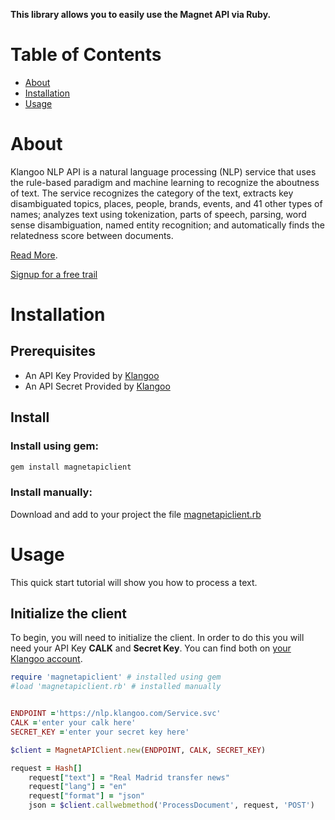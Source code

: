 **This library allows you to easily use the Magnet API via Ruby.**

# Table of Contents

* [About](#about)
* [Installation](#installation)
* [Usage](#usage)

<a name="about"></a>
# About

Klangoo NLP API is a natural language processing (NLP) service that uses the rule-based paradigm and machine learning to recognize the aboutness of text. The service recognizes the category of the text, extracts key disambiguated topics, places, people, brands, events, and 41 other types of names; analyzes text using tokenization, parts of speech, parsing, word sense disambiguation, named entity recognition; and automatically finds the relatedness score between documents.

[Read More](https://klangoosupport.zendesk.com/hc/en-us/categories/360000812171-Klangoo-Natural-Language-API).

[Signup for a free trail](https://connect.klangoo.com/pub/Signup/)

<a name="installation"></a>
# Installation

## Prerequisites

- An API Key Provided by [Klangoo](https://klangoosupport.zendesk.com/hc/en-us/articles/360015236872-Step-2-Registering-to-Klangoo-NLP-API)
- An API Secret Provided by [Klangoo](https://klangoosupport.zendesk.com/hc/en-us/articles/360015236872-Step-2-Registering-to-Klangoo-NLP-API)


## Install

### Install using gem:

```bash
gem install magnetapiclient
```

### Install  manually:
Download and add to your project the file [magnetapiclient.rb](https://github.com/Klangoo/MagnetApiClient.Ruby/blob/master/lib/magnetapiclient.rb)


<a name="usage"></a>
# Usage

This quick start tutorial will show you how to process a text.

## Initialize the client

To begin, you will need to initialize the client. In order to do this you will need your API Key **CALK** and **Secret Key**.
You can find both on [your Klangoo account](https://connect.klangoo.com/).

```ruby
require 'magnetapiclient' # installed using gem
#load 'magnetapiclient.rb' # installed manually


ENDPOINT ='https://nlp.klangoo.com/Service.svc'
CALK ='enter your calk here'
SECRET_KEY ='enter your secret key here'

$client = MagnetAPIClient.new(ENDPOINT, CALK, SECRET_KEY)

request = Hash[]
    request["text"] = "Real Madrid transfer news"
    request["lang"] = "en"
    request["format"] = "json"
    json = $client.callwebmethod('ProcessDocument', request, 'POST')
```